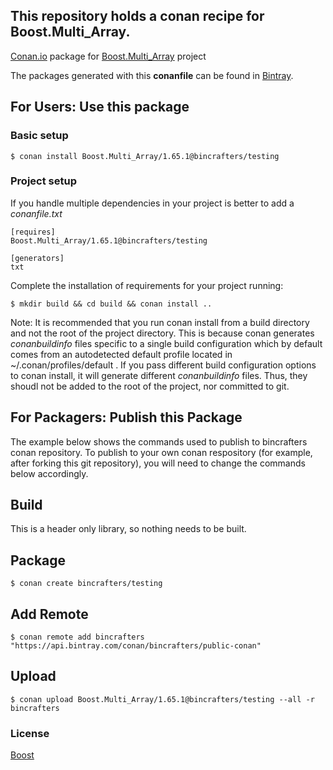 ## This repository holds a conan recipe for Boost.Multi_Array.

[Conan.io](https://conan.io) package for [Boost.Multi_Array](https://github.com/Boostorg/Multi_Array) project

The packages generated with this **conanfile** can be found in [Bintray](https://bintray.com/bincrafters/public-conan/Boost.Multi_Array%3Abincrafters).

## For Users: Use this package

### Basic setup

    $ conan install Boost.Multi_Array/1.65.1@bincrafters/testing

### Project setup

If you handle multiple dependencies in your project is better to add a *conanfile.txt*

    [requires]
    Boost.Multi_Array/1.65.1@bincrafters/testing

    [generators]
    txt

Complete the installation of requirements for your project running:</small></span>

    $ mkdir build && cd build && conan install ..
	
Note: It is recommended that you run conan install from a build directory and not the root of the project directory.  This is because conan generates *conanbuildinfo* files specific to a single build configuration which by default comes from an autodetected default profile located in ~/.conan/profiles/default .  If you pass different build configuration options to conan install, it will generate different *conanbuildinfo* files.  Thus, they shoudl not be added to the root of the project, nor committed to git. 

## For Packagers: Publish this Package

The example below shows the commands used to publish to bincrafters conan repository. To publish to your own conan respository (for example, after forking this git repository), you will need to change the commands below accordingly. 

## Build  

This is a header only library, so nothing needs to be built.

## Package 

    $ conan create bincrafters/testing
	
## Add Remote

	$ conan remote add bincrafters "https://api.bintray.com/conan/bincrafters/public-conan"

## Upload

    $ conan upload Boost.Multi_Array/1.65.1@bincrafters/testing --all -r bincrafters

### License
[Boost](LICENSE)
